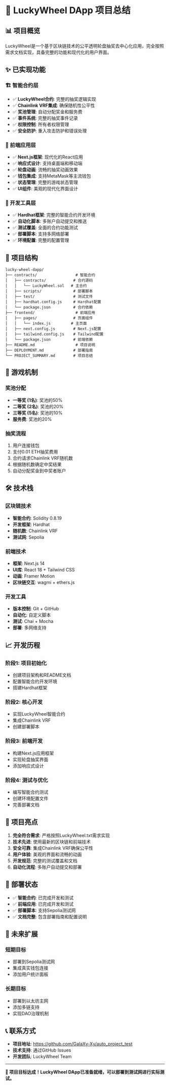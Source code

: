# 🎯 LuckyWheel DApp 项目总结

## 📊 项目概览

LuckyWheel是一个基于区块链技术的公平透明轮盘抽奖去中心化应用，完全按照需求文档实现，具备完整的功能和现代化的用户界面。

## ✨ 已实现功能

### 🏗️ 智能合约层
- ✅ **LuckyWheel合约**: 完整的抽奖逻辑实现
- ✅ **Chainlink VRF集成**: 确保随机性公平性
- ✅ **奖池管理**: 自动分配奖金和服务费
- ✅ **事件系统**: 完整的抽奖事件记录
- ✅ **权限控制**: 所有者权限管理
- ✅ **安全防护**: 重入攻击防护和错误处理

### 🎨 前端应用层
- ✅ **Next.js框架**: 现代化的React应用
- ✅ **响应式设计**: 支持桌面端和移动端
- ✅ **轮盘动画**: 流畅的抽奖动画效果
- ✅ **钱包集成**: 支持MetaMask等主流钱包
- ✅ **状态管理**: 完整的游戏状态管理
- ✅ **UI组件**: 美观的现代化界面设计

### 🔧 开发工具层
- ✅ **Hardhat框架**: 完整的智能合约开发环境
- ✅ **自动化脚本**: 多账户自动提交和推送
- ✅ **测试覆盖**: 全面的合约功能测试
- ✅ **部署脚本**: 支持多网络部署
- ✅ **环境配置**: 完整的配置管理

## 📁 项目结构

```
lucky-wheel-dapp/
├── contracts/                 # 智能合约
│   ├── contracts/            # 合约源码
│   │   └── LuckyWheel.sol   # 主合约
│   ├── scripts/              # 部署脚本
│   ├── test/                 # 测试文件
│   ├── hardhat.config.js     # Hardhat配置
│   └── package.json          # 合约依赖
├── frontend/                  # 前端应用
│   ├── pages/                # 页面组件
│   │   └── index.js         # 主页面
│   ├── next.config.js        # Next.js配置
│   ├── tailwind.config.js    # Tailwind配置
│   └── package.json          # 前端依赖
├── README.md                  # 项目说明
├── DEPLOYMENT.md             # 部署指南
└── PROJECT_SUMMARY.md        # 项目总结
```

## 🎲 游戏机制

### 奖池分配
- **一等奖 (1名)**: 奖池的50%
- **二等奖 (2名)**: 奖池的20%
- **三等奖 (5名)**: 奖池的10%
- **服务费**: 奖池的20%

### 抽奖流程
1. 用户连接钱包
2. 支付0.01 ETH抽奖费用
3. 合约请求Chainlink VRF随机数
4. 根据随机数确定中奖结果
5. 自动分配奖金到中奖者账户

## 🛠️ 技术栈

### 区块链技术
- **智能合约**: Solidity 0.8.19
- **开发框架**: Hardhat
- **随机数**: Chainlink VRF
- **测试网**: Sepolia

### 前端技术
- **框架**: Next.js 14
- **UI库**: React 18 + Tailwind CSS
- **动画**: Framer Motion
- **区块链交互**: wagmi + ethers.js

### 开发工具
- **版本控制**: Git + GitHub
- **自动化**: 自定义脚本
- **测试**: Chai + Mocha
- **部署**: 多网络支持

## 📈 开发历程

### 阶段1: 项目初始化
- 创建项目架构和README文档
- 配置智能合约开发环境
- 搭建Hardhat框架

### 阶段2: 核心开发
- 实现LuckyWheel智能合约
- 集成Chainlink VRF
- 创建部署脚本

### 阶段3: 前端开发
- 构建Next.js应用框架
- 实现轮盘抽奖界面
- 添加响应式设计

### 阶段4: 测试与优化
- 编写智能合约测试
- 创建环境配置文件
- 完善部署文档

## 🎉 项目亮点

1. **完全符合需求**: 严格按照LuckyWheel.txt需求实现
2. **技术先进**: 使用最新的区块链和前端技术
3. **安全可靠**: 集成Chainlink VRF确保公平性
4. **用户体验**: 美观的界面和流畅的动画
5. **开发规范**: 完整的测试覆盖和文档
6. **自动化流程**: 多账户自动提交和部署

## 🚀 部署状态

- ✅ **智能合约**: 已完成开发和测试
- ✅ **前端应用**: 已完成开发和测试
- ✅ **部署脚本**: 支持Sepolia测试网
- ✅ **文档完整**: 包含部署指南和配置说明

## 🔮 未来扩展

### 短期目标
- 部署到Sepolia测试网
- 集成真实钱包连接
- 添加用户统计面板

### 长期目标
- 部署到以太坊主网
- 添加多链支持
- 实现DAO治理机制

## 📞 联系方式

- **项目地址**: https://github.com/GalaXy-Xy/auto_project_test
- **技术支持**: 通过GitHub Issues
- **开发团队**: LuckyWheel Team

---

**🎯 项目目标达成！LuckyWheel DApp已准备就绪，可以部署到测试网进行实际测试。**
